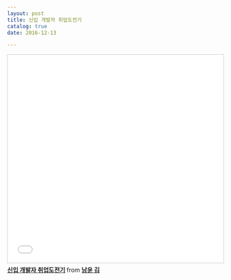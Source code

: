 ```yaml
---
layout: post
title: 신입 개발자 취업도전기
catalog: true
date: 2016-12-13

---
```

 
<iframe src="//www.slideshare.net/slideshow/embed_code/key/viQSK55PAfHjGE" width="595" height="485" frameborder="0" marginwidth="0" marginheight="0" scrolling="no" style="border:1px solid #CCC; border-width:1px; margin-bottom:5px; max-width: 100%;" allowfullscreen> </iframe> <div style="margin-bottom:5px"> <strong> <a href="//www.slideshare.net/ssuser565d51/ss-61448739" title="신입 개발자 취업도전기" target="_blank">신입 개발자 취업도전기</a> </strong> from <strong><a target="_blank" href="//www.slideshare.net/ssuser565d51">남윤 김</a></strong> </div>